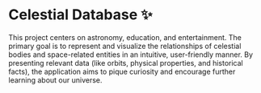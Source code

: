 # Celestial Database ✨

This project centers on astronomy, education, and entertainment. The primary goal is to represent and visualize the relationships of celestial bodies and space-related entities in an intuitive, user-friendly manner. By presenting relevant data (like orbits, physical properties, and historical facts), the application aims to pique curiosity and encourage further learning about our universe.

